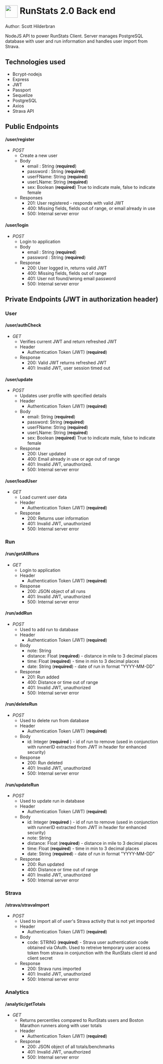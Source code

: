 # <img width="40" alt="" align="center" src="https://user-images.githubusercontent.com/45612321/90285373-665b8f00-de39-11ea-956e-4f440a7445b0.png"> RunStats 2.0 Back end

Author: Scott Hilderbran

NodeJS API to power RunStats Client. Server manages PostgreSQL database with user and run information and handles user import from Strava.

## Technologies used

- Bcrypt-nodejs
- Express
- JWT
- Passport
- Sequelize
- PostgreSQL
- Axios
- Strava API

## Public Endpoints

#### /user/register

- _POST_
  - Create a new user
  - Body
    - email : String (**required**)
    - password : String (**required**)
    - userFName: String (**required**)
    - userLName: String (**required**)
    - sex: Boolean (**required**) True to indicate male, false to indicate female
  - Responses
    - 201: User registered - responds with valid JWT
    - 400: Missing fields, fields out of range, or email already in use
    - 500: Internal server error

#### /user/login

- _POST_
  - Login to application
  - Body
    - email : String (**required**)
    - password : String (**required**)
  - Response
    - 200: User logged in, returns valid JWT
    - 400: Missing fields, fields out of range
    - 401: User not found/wrong email password
    - 500: Internal server error

## Private Endpoints (JWT in authorization header)

### User

#### /user/authCheck

- _GET_
  - Verifies current JWT and return refreshed JWT
  - Header
    - Authentication Token (JWT) (**required**)
  - Response
    - 200: Valid JWT returns refreshed JWT
    - 401: Invalid JWT, user session timed out

#### /user/update

- _POST_
  - Updates user profile with specified details
  - Header
    - Authentication Token (JWT) (**required**)
  - Body
    - email: String (**required**)
    - password: String (**required**)
    - userFName: String (**required**)
    - userLName: String (**required**)
    - sex: Boolean (**required**) True to indicate male, false to indicate female
  - Response
    - 200: User updated
    - 400: Email already in use or age out of range
    - 401: Invalid JWT, unauthorized.
    - 500: Internal server error

#### /user/loadUser

- _GET_
  - Load current user data
  - Header
    - Authentication Token (JWT) (**required**)
  - Response
    - 200: Returns user information
    - 401: Invalid JWT, unauthorized
    - 500: Internal server error

### Run

#### /run/getAllRuns

- _GET_
  - Login to application
  - Header
    - Authentication Token (JWT) (**required**)
  - Response
    - 200: JSON object of all runs
    - 401: Invalid JWT, unauthorized
    - 500: Internal server error

#### /run/addRun

- _POST_
  - Used to add run to database
  - Header
    - Authentication Token (JWT) (**required**)
  - Body
    - note: String
    - distance: Float (**required**) - distance in mile to 3 decimal places
    - time: Float (**required**) - time in min to 3 decimal places
    - date: String (**required**) - date of run in format "YYYY-MM-DD"
  - Response
    - 201: Run added
    - 400: Distance or time out of range
    - 401: Invalid JWT, unauthorized
    - 500: Internal server error

#### /run/deleteRun

- _POST_
  - Used to delete run from database
  - Header
    - Authentication Token (JWT) (**required**)
  - Body
    - id: Integer (**required** ) - id of run to remove (used in conjunction with runnerID extracted from JWT in header for enhanced security)
  - Response
    - 200: Run deleted
    - 401: Invalid JWT, unauthorized
    - 500: Internal server error

#### /run/updateRun

- _POST_
  - Used to update run in database
  - Header
    - Authentication Token (JWT) (**required**)
  - Body
    - id: Integer (**required** ) - id of run to remove (used in conjunction with runnerID extracted from JWT in header for enhanced security)
    - note: String
    - distance: Float (**required**) - distance in mile to 3 decimal places
    - time: Float (**required**) - time in min to 3 decimal places
    - date: String (**required**) - date of run in format "YYYY-MM-DD"
  - Response
    - 200: Run updated
    - 400: Distance or time out of range
    - 401: Invalid JWT, unauthorized
    - 500: Internal server error

### Strava

#### /strava/stravaImport

- _POST_
  - Used to import all of user's Strava activity that is not yet imported
  - Header
    - Authentication Token (JWT) (**required**)
  - Body
    - code: STRING (**required**) - Strava user authentication code obtained via OAuth. Used to retreive temporary user access token from strava in conjunction with the RunStats client id and client secret
  - Response
    - 200: Strava runs imported
    - 401: Invalid JWT, unauthorized
    - 500: Internal server error

### Analytics

#### /analytic/getTotals

- _GET_
  - Returns percentiles compared to RunStats users and Boston Marathon runners along with user totals
  - Header
    - Authentication Token (JWT) (**required**)
  - Response
    - 200: JSON object of all totals/benchmarks
    - 401: Invalid JWT, unauthorized
    - 500: Internal server error
